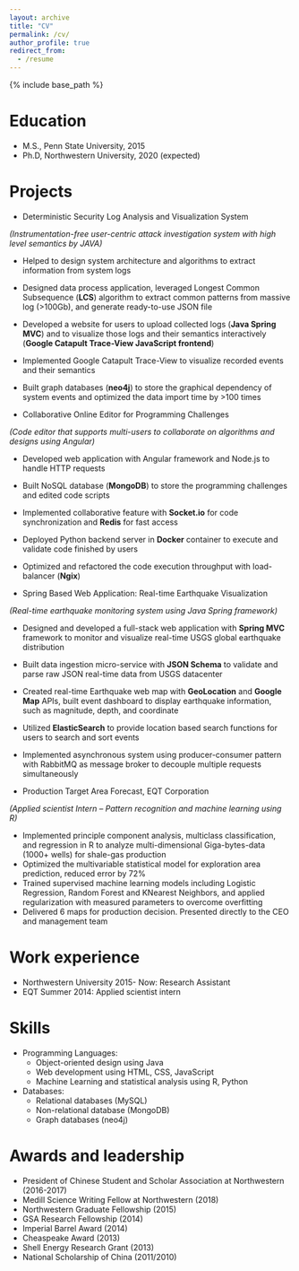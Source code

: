 ```yaml
---
layout: archive
title: "CV"
permalink: /cv/
author_profile: true
redirect_from:
  - /resume
---
```


{% include base_path %}

Education
======
* M.S., Penn State University, 2015
* Ph.D, Northwestern University, 2020 (expected)

Projects
======
* Deterministic Security Log Analysis and Visualization System

*(Instrumentation-free user-centric attack investigation system with high level semantics by JAVA)*
  * Helped to design system architecture and algorithms to extract information from system logs
  * Designed data process application, leveraged Longest Common Subsequence (**LCS**) algorithm to extract common patterns from massive log (>100Gb), and generate ready-to-use JSON file
  * Developed a website for users to upload collected logs (**Java Spring MVC**) and to visualize those logs and their semantics interactively (**Google Catapult Trace-View JavaScript frontend**)
  * Implemented Google Catapult Trace-View to visualize recorded events and their semantics
  * Built graph databases (**neo4j**) to store the graphical dependency of system events and optimized the data import time by >100 times

* Collaborative Online Editor for Programming Challenges

*(Code editor that supports multi-users to collaborate on algorithms and designs using Angular)*
  * Developed web application with Angular framework and Node.js to handle HTTP requests 
  * Built NoSQL database (**MongoDB**) to store the programming challenges and edited code scripts
  * Implemented collaborative feature with **Socket.io** for code synchronization and **Redis** for fast access
  * Deployed Python backend server in **Docker** container to execute and validate code finished by users
  * Optimized and refactored the code execution throughput with load-balancer (**Ngix**)


* Spring Based Web Application: Real-time Earthquake Visualization

*(Real-time earthquake monitoring system using Java Spring framework)*
  * Designed and developed a full-stack web application with **Spring MVC** framework to monitor and visualize real-time USGS global earthquake distribution
  * Built data ingestion micro-service with **JSON Schema** to validate and parse raw JSON real-time data from USGS datacenter
  * Created real-time Earthquake web map with **GeoLocation** and **Google Map** APIs, built event dashboard to display earthquake information, such as magnitude, depth, and coordinate
  * Utilized **ElasticSearch** to provide location based search functions for users to search and sort events
  * Implemented asynchronous system using producer-consumer pattern with RabbitMQ as message broker to decouple multiple requests simultaneously

* Production Target Area Forecast, EQT Corporation

*(Applied scientist Intern – Pattern recognition and machine learning using R)*
  * Implemented principle component analysis, multiclass classification, and regression in R to analyze multi-dimensional Giga-bytes-data (1000+ wells) for shale-gas production
  * Optimized the multivariable statistical model for exploration area prediction, reduced error by 72%
  * Trained supervised machine learning models including Logistic Regression, Random Forest and KNearest Neighbors, and applied regularization with measured parameters to overcome overfitting
  * Delivered 6 maps for production decision. Presented directly to the CEO and management team

Work experience
======
* Northwestern University 2015- Now: Research Assistant
* EQT Summer 2014: Applied scientist intern

Skills
======
* Programming Languages: 
  * Object-oriented design using Java
  * Web development using HTML, CSS, JavaScript 
  * Machine Learning and statistical analysis using R, Python 
* Databases: 
  * Relational databases (MySQL)
  * Non-relational database (MongoDB)
  * Graph databases (neo4j) 

Awards and leadership
======
* President of Chinese Student and Scholar Association at Northwestern (2016-2017)
* Medill Science Writing Fellow at Northwestern (2018)
* Northwestern Graduate Fellowship (2015)
* GSA Research Fellowship (2014)
* Imperial Barrel Award (2014)
* Cheaspeake Award (2013)
* Shell Energy Research Grant (2013)
* National Scholarship of China (2011/2010)
